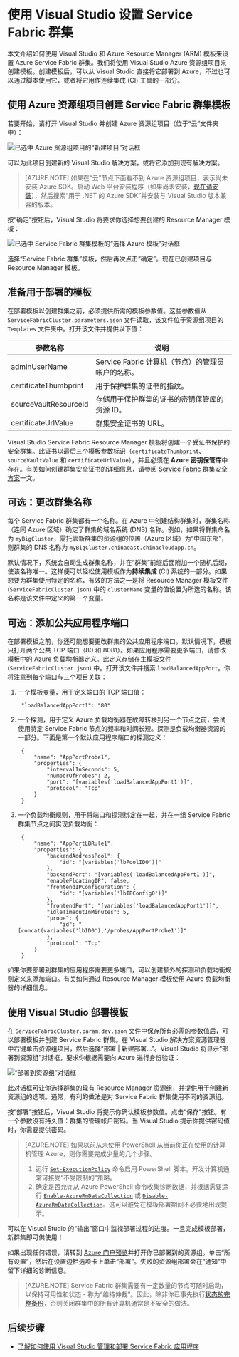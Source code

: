 <properties
   pageTitle="使用 Visual Studio 设置 Service Fabric 群集 | Azure"
   description="介绍如何在 Visual Studio 中使用 Azure 资源组项目创建的 Azure Resource Manager (ARM) 模板来设置 Azure Service Fabric 群集"
   services="service-fabric"
   documentationCenter=".net"
   authors="karolz-ms"
   manager="adegeo"
   editor=""/>

<tags
   ms.service="service-fabric"
   ms.devlang="dotNet"
   ms.topic="article"
   ms.tgt_pltfrm="NA"
   ms.workload="NA"
   ms.date="06/27/2016"
   wacn.date="08/08/2016"
   ms.author="karolz@microsoft.com"/>

# 使用 Visual Studio 设置 Service Fabric 群集
本文介绍如何使用 Visual Studio 和 Azure Resource Manager (ARM) 模板来设置 Azure Service Fabric 群集。我们将使用 Visual Studio Azure 资源组项目来创建模板。创建模板后，可以从 Visual Studio 直接将它部署到 Azure，不过也可以通过脚本使用它，或者将它用作连续集成 (CI) 工具的一部分。

## 使用 Azure 资源组项目创建 Service Fabric 群集模板
若要开始，请打开 Visual Studio 并创建 Azure 资源组项目（位于“云”文件夹中）：

![已选中 Azure 资源组项目的“新建项目”对话框][1]

可以为此项目创建新的 Visual Studio 解决方案，或将它添加到现有解决方案。

>[AZURE.NOTE] 如果在“云”节点下面看不到 Azure 资源组项目，表示尚未安装 Azure SDK。启动 Web 平台安装程序（如果尚未安装，[现在请安装](http://www.microsoft.com/web/downloads/platform.aspx)），然后搜索“用于 .NET 的 Azure SDK”并安装与 Visual Studio 版本兼容的版本。

按“确定”按钮后，Visual Studio 将要求你选择想要创建的 Resource Manager 模板：

![已选中 Service Fabric 群集模板的“选择 Azure 模板”对话框][2]

选择“Service Fabric 群集”模板，然后再次点击“确定”。现在已创建项目与 Resource Manager 模板。

## 准备用于部署的模板
在部署模板以创建群集之前，必须提供所需的模板参数值。这些参数值从 `ServiceFabricCluster.parameters.json` 文件读取，该文件位于资源组项目的 `Templates` 文件夹中。打开该文件并提供以下值：

|参数名称 |说明|
|-----------------------  |--------------------------|
|adminUserName |Service Fabric 计算机（节点）的管理员帐户的名称。|
|certificateThumbprint |用于保护群集的证书的指纹。|
|sourceVaultResourceId |存储用于保护群集的证书的密钥保管库的资源 ID。|
|certificateUrlValue |群集安全证书的 URL。|

Visual Studio Service Fabric Resource Manager 模板将创建一个受证书保护的安全群集。此证书以最后三个模板参数标识（`certificateThumbprint`、`sourceVaultValue` 和 `certificateUrlValue`），并且必须在 **Azure 密钥保管库**中存在。有关如何创建群集安全证书的详细信息，请参阅 [Service Fabric 群集安全方案](/documentation/articles/service-fabric-cluster-security/#x509-certificates-and-service-fabric)一文。

## 可选：更改群集名称
每个 Service Fabric 群集都有一个名称。在 Azure 中创建结构群集时，群集名称（连同 Azure 区域）确定了群集的域名系统 (DNS) 名称。例如，如果将群集命名为 `myBigCluster`，需托管新群集的资源组的位置（Azure 区域）为“中国东部”，则群集的 DNS 名称为 `myBigCluster.chinaeast.chinacloudapp.cn`。

默认情况下，系统会自动生成群集名称，并在“群集”前缀后面附加一个随机后缀，使该名称唯一。这样便可以轻松使用模板作为**持续集成** (CI) 系统的一部分。如果想要为群集使用特定的名称，有效的方法之一是将 Resource Manager 模板文件 (`ServiceFabricCluster.json`) 中的 `clusterName` 变量的值设置为所选的名称。该名称是该文件中定义的第一个变量。

## 可选：添加公共应用程序端口
在部署模板之前，你还可能想要更改群集的公共应用程序端口。默认情况下，模板只打开两个公共 TCP 端口（80 和 8081）。如果应用程序需要更多端口，请修改模板中的 Azure 负载均衡器定义。此定义存储在主模板文件 (`ServiceFabricCluster.json`) 中。打开该文件并搜索 `loadBalancedAppPort`。你将注意到每个端口与三个项目关联：

1. 一个模板变量，用于定义端口的 TCP 端口值：

	
		"loadBalancedAppPort1": "80"
	

2. 一个探测，用于定义 Azure 负载均衡器在故障转移到另一个节点之前，尝试使用特定 Service Fabric 节点的频率和时间长短。探测是负载均衡器资源的一部分。下面是第一个默认应用程序端口的探测定义：


		{
	        "name": "AppPortProbe1",
	        "properties": {
	            "intervalInSeconds": 5,
	            "numberOfProbes": 2,
	            "port": "[variables('loadBalancedAppPort1')]",
	            "protocol": "Tcp"
	        }
	    }


3. 一个负载均衡规则，用于将端口和探测绑定在一起，并在一组 Service Fabric 群集节点之间实现负载均衡：


		{
		    "name": "AppPortLBRule1",
		    "properties": {
		        "backendAddressPool": {
		            "id": "[variables('lbPoolID0')]"
		        },
		        "backendPort": "[variables('loadBalancedAppPort1')]",
		        "enableFloatingIP": false,
		        "frontendIPConfiguration": {
		            "id": "[variables('lbIPConfig0')]"
		        },
		        "frontendPort": "[variables('loadBalancedAppPort1')]",
		        "idleTimeoutInMinutes": 5,
		        "probe": {
		            "id": "[concat(variables('lbID0'),'/probes/AppPortProbe1')]"
		        },
		        "protocol": "Tcp"
		    }
		}

如果你要部署到群集的应用程序需要更多端口，可以创建额外的探测和负载均衡规则定义来添加端口。有关如何通过 Resource Manager 模板使用 Azure 负载均衡器的详细信息。

## 使用 Visual Studio 部署模板
在 `ServiceFabricCluster.param.dev.json` 文件中保存所有必需的参数值后，可以部署模板并创建 Service Fabric 群集。在 Visual Studio 解决方案资源管理器中右键单击资源组项目，然后选择“部署 | 新建部署...”。Visual Studio 将显示“部署到资源组”对话框，要求你根据需要向 Azure 进行身份验证：

![“部署到资源组”对话框][3]

此对话框可让你选择群集的现有 Resource Manager 资源组，并提供用于创建新资源组的选项。通常，有利的做法是对 Service Fabric 群集使用不同的资源组。

按“部署”按钮后，Visual Studio 将提示你确认模板参数值。点击“保存”按钮。有一个参数没有持久值：群集的管理帐户密码。当 Visual Studio 提示你提供密码值时，你需要提供密码。

>[AZURE.NOTE] 如果以前从未使用 PowerShell 从当前你正在使用的计算机管理 Azure，则你需要完成少量的几个步骤。
>1. 运行 [`Set-ExecutionPolicy`](https://technet.microsoft.com/zh-cn/library/hh849812.aspx) 命令启用 PowerShell 脚本。开发计算机通常可接受“不受限制的”策略。
>2. 确定是否允许从 Azure PowerShell 命令收集诊断数据，并根据需要运行 [`Enable-AzureRmDataCollection`](https://msdn.microsoft.com/zh-cn/library/mt619303.aspx) 或 [`Disable-AzureRmDataCollection`](https://msdn.microsoft.com/zh-cn/library/mt619236.aspx)。这可以避免在模板部署期间不必要地出现提示。

可以在 Visual Studio 的“输出”窗口中监视部署过程的进度。一旦完成模板部署，新群集即可供使用！

如果出现任何错误，请转到 [Azure 门户预览](https://portal.azure.cn/)并打开你已部署到的资源组。单击“所有设置”，然后在设置边栏选项卡上单击“部署”。失败的资源组部署会在“通知”中留下详细的诊断信息。

>[AZURE.NOTE] Service Fabric 群集需要有一定数量的节点可随时启动，以保持可用性和状态 - 称为“维持仲裁”。因此，除非你已事先执行[状态的完整备份](/documentation/articles/service-fabric-reliable-services-backup-restore/)，否则关闭群集中的所有计算机通常是不安全的做法。

## 后续步骤

- [了解如何使用 Visual Studio 管理和部署 Service Fabric 应用程序](/documentation/articles/service-fabric-manage-application-in-visual-studio/)

<!--Image references-->
[1]: ./media/service-fabric-cluster-creation-via-visual-studio/azure-resource-group-project-creation.png
[2]: ./media/service-fabric-cluster-creation-via-visual-studio/selecting-azure-template.png
[3]: ./media/service-fabric-cluster-creation-via-visual-studio/deploy-to-azure.png

<!---HONumber=Mooncake_0801_2016-->
